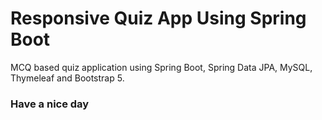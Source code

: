 # Responsive Quiz App Using Spring Boot

MCQ based quiz application using Spring Boot, Spring Data JPA, MySQL, Thymeleaf and Bootstrap 5.


### Have a nice day

